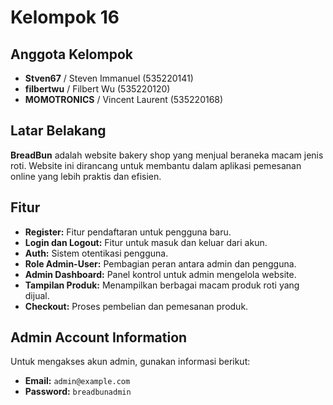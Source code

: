 # Kelompok 16

## Anggota Kelompok
- **Stven67** / Steven Immanuel (535220141)
- **filbertwu** / Filbert Wu (535220120)
- **MOMOTRONICS** / Vincent Laurent (535220168)

## Latar Belakang
**BreadBun** adalah website bakery shop yang menjual beraneka macam jenis roti. Website ini dirancang untuk membantu dalam aplikasi pemesanan online yang lebih praktis dan efisien.

## Fitur
- **Register:** Fitur pendaftaran untuk pengguna baru.
- **Login dan Logout:** Fitur untuk masuk dan keluar dari akun.
- **Auth:** Sistem otentikasi pengguna.
- **Role Admin-User:** Pembagian peran antara admin dan pengguna.
- **Admin Dashboard:** Panel kontrol untuk admin mengelola website.
- **Tampilan Produk:** Menampilkan berbagai macam produk roti yang dijual.
- **Checkout:** Proses pembelian dan pemesanan produk.

## Admin Account Information
Untuk mengakses akun admin, gunakan informasi berikut:

- **Email:** `admin@example.com`
- **Password:** `breadbunadmin`

